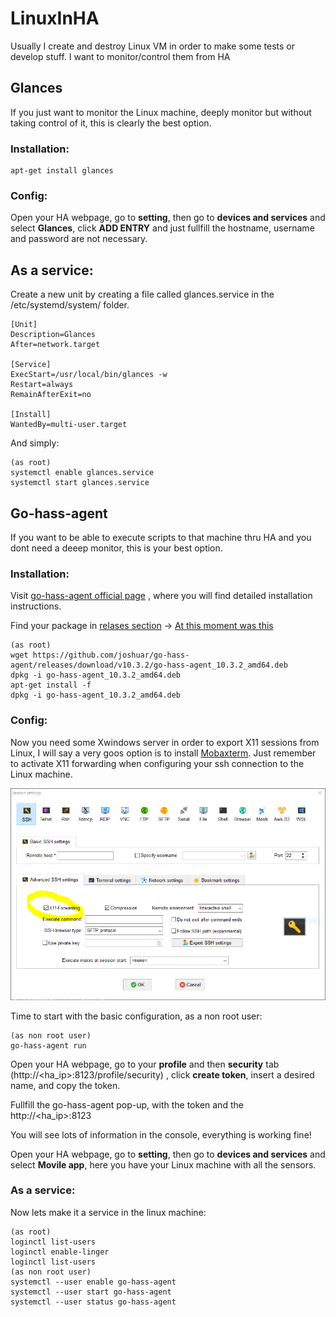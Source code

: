 # LinuxInHA
Usually I create and destroy Linux VM in order to make some tests or develop stuff. I want to monitor/control them from HA

## Glances

If you just want to monitor the Linux machine, deeply monitor but without taking control of it, this is clearly the best option.

### Installation:
```
apt-get install glances
```
### Config:

Open your HA webpage, go to **setting**, then go to **devices and services** and select **Glances**, click **ADD ENTRY** and just fullfill the hostname, username and password are not necessary.

## As a service:

Create a new unit by creating a file called glances.service in the /etc/systemd/system/ folder.
```
[Unit]
Description=Glances
After=network.target

[Service]
ExecStart=/usr/local/bin/glances -w
Restart=always
RemainAfterExit=no

[Install]
WantedBy=multi-user.target
```
And simply:
```
(as root)
systemctl enable glances.service
systemctl start glances.service
```
## Go-hass-agent

If you want to be able to execute scripts to that machine thru HA and you dont need a deeep monitor, this is your best option.

### Installation:

Visit [go-hass-agent official page](https://github.com/joshuar/go-hass-agent) , where you will find detailed installation instructions.

Find your package in [relases section](https://github.com/joshuar/go-hass-agent/releases) -> [At this moment was this](https://github.com/joshuar/go-hass-agent/releases/download/v10.3.2/go-hass-agent_10.3.2_amd64.deb)

```
(as root)
wget https://github.com/joshuar/go-hass-agent/releases/download/v10.3.2/go-hass-agent_10.3.2_amd64.deb
dpkg -i go-hass-agent_10.3.2_amd64.deb
apt-get install -f
dpkg -i go-hass-agent_10.3.2_amd64.deb
```
### Config:

Now you need some Xwindows server in order to export X11 sessions from Linux, I will say a very goos option is to install [Mobaxterm](https://mobaxterm.mobatek.net/). Just remember to activate X11 forwarding when configuring your ssh connection to the Linux machine.

![Image](MobaXtermX11FWD.png)

Time to start with the basic configuration, as a non root user:

```
(as non root user)
go-hass-agent run
```
Open your HA webpage, go to your **profile** and then **security** tab (http://<ha_ip>:8123/profile/security) , click **create token**, insert a desired name, and copy the token.

Fullfill the go-hass-agent pop-up, with the token and the http://<ha_ip>:8123

You will see lots of information in the console, everything is working fine!

Open your HA webpage, go to **setting**, then go to **devices and services** and select **Movile app**, here you have your Linux machine with all the sensors.

### As a service:

Now lets make it a service in the linux machine:

```
(as root)
loginctl list-users
loginctl enable-linger
loginctl list-users
(as non root user)
systemctl --user enable go-hass-agent
systemctl --user start go-hass-agent
systemctl --user status go-hass-agent
```
